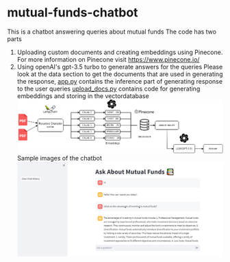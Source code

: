 # mutual-funds-chatbot
This is a chatbot answering queries about mutual funds
The code has two parts
  1. Uploading custom documents and creating embeddings using Pinecone. For more information on Pinecone visit https://www.pinecone.io/
  2. Using openAI's gpt-3.5 turbo to generate answers for the queries
Please look at the data section to get the documents that are used in generating the response,
[app.py](https://github.com/prerana1998/mutual-funds-chatbot/blob/main/app.py) contains the inference part of generating response to the user queries
[upload_docs.py](https://github.com/prerana1998/mutual-funds-chatbot/blob/main/upload_docs.py) contains code for generating embeddings and storing in the vectordatabase
![Architecture](https://github.com/prerana1998/mutual-funds-chatbot/blob/main/Architecture.png)
Sample images of the chatbot
![Chatbot](https://github.com/prerana1998/mutual-funds-chatbot/blob/main/chatbot.JPG)
